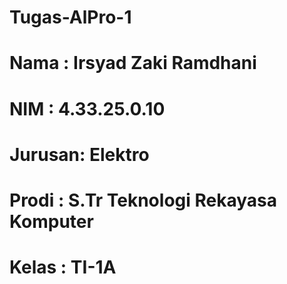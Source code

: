 # Tugas-AlPro-1
# Nama   : Irsyad Zaki Ramdhani
# NIM    : 4.33.25.0.10
# Jurusan: Elektro
# Prodi  : S.Tr Teknologi Rekayasa Komputer
# Kelas  : TI-1A
